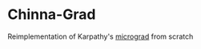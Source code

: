 # Chinna-Grad
Reimplementation of Karpathy's [micrograd](https://github.com/karpathy/micrograd) from scratch
